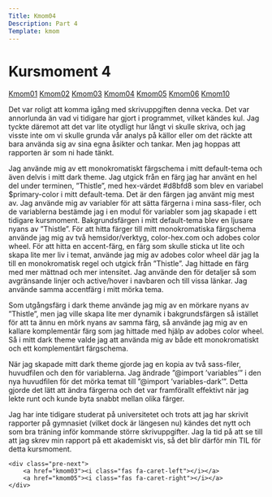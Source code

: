 ```yaml
---
Title: Kmom04
Description: Part 4
Template: kmom
---
```


Kursmoment 4
==================
<div class="sidebar">
    <a href="kmom01">Kmom01</a>
    <a href="kmom02">Kmom02</a>
    <a href="kmom03">Kmom03</a>
    <a href="kmom04">Kmom04</a>
    <a href="kmom05">Kmom05</a>
    <a href="kmom06">Kmom06</a>
    <a href="kmom10">Kmom10</a>
</div>

<div class="kmom-text">
    <p>Det var roligt att komma igång med skrivuppgiften denna vecka. Det var annorlunda än vad vi tidigare har gjort i programmet, vilket kändes kul. Jag tyckte däremot att det var lite otydligt hur långt vi skulle skriva, och jag visste inte om vi skulle grunda vår analys på källor eller om det räckte att bara använda sig av sina egna åsikter och tankar. Men jag hoppas att rapporten är som ni hade tänkt.</p>
    <p>Jag använde mig av ett monokromatiskt färgschema i mitt default-tema och även delvis i mitt dark theme. Jag utgick från en färg jag har använt en hel del under terminen, ”Thistle”, med hex-värdet #d8bfd8 som blev en variabel $primary-color i mitt default-tema. Det är den färgen jag använt mig mest av. Jag använde mig av variabler för att sätta färgerna i mina sass-filer, och de variablerna bestämde jag i en modul för variabler som jag skapade i ett tidigare kursmoment. Bakgrundsfärgen i mitt default-tema blev en ljusare nyans av ”Thistle”. För att hitta färger till mitt monokromatiska färgschema använde jag mig av två hemsidor/verktyg, color-hex.com och adobes color wheel. För att hitta en accent-färg, en färg som skulle sticka ut lite och skapa lite mer liv i temat, använde jag mig av adobes color wheel där jag la till en monokromatisk regel och utgick från ”Thistle”. Jag hittade en färg med mer mättnad och mer intensitet. Jag använde den för detaljer så som avgränsande linjer och active/hover i navbaren och till vissa länkar. Jag använde samma accentfärg i mitt mörka tema. </p>
    <p>Som utgångsfärg i dark theme använde jag mig av en mörkare nyans av ”Thistle”, men jag ville skapa lite mer dynamik i bakgrundsfärgen så istället för att ta ännu en mörk nyans av samma färg, så använde jag mig av en kallare komplementär färg som jag hittade med hjälp av adobes color wheel. Så i mitt dark theme valde jag att använda mig av både ett monokromatiskt och ett komplementärt färgschema.</p>
    <p>När jag skapade mitt dark theme gjorde jag en kopia av två sass-filer, huvudfilen och den för variablerna. Jag ändrade ”@import ’variables’” i den nya huvudfilen för det mörka temat till ”@import ’variables-dark’”. Detta gjorde det lätt att ändra färgerna och det var framförallt effektivt när jag lekte runt och kunde byta snabbt mellan olika färger. </p>
    <p>Jag har inte tidigare studerat på universitetet och trots att jag har skrivit rapporter på gymnasiet (vilket dock är längesen nu) kändes det nytt och som bra träning inför kommande större skrivuppgifter. Jag la tid på att se till att jag skrev min rapport på ett akademiskt vis, så det blir därför min TIL för detta kursmoment.</p>


    <div class="pre-next">
        <a href="kmom03"><i class="fas fa-caret-left"></i></a>
        <a href="kmom05"><i class="fas fa-caret-right"></i></a>
    </div>
</div>
